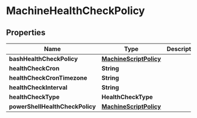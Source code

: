 

# MachineHealthCheckPolicy


## Properties

Name | Type | Description | Notes
------------ | ------------- | ------------- | -------------
**bashHealthCheckPolicy** | [**MachineScriptPolicy**](MachineScriptPolicy.md) |  |  [optional]
**healthCheckCron** | **String** |  |  [optional]
**healthCheckCronTimezone** | **String** |  |  [optional]
**healthCheckInterval** | **String** |  |  [optional]
**healthCheckType** | **HealthCheckType** |  |  [optional]
**powerShellHealthCheckPolicy** | [**MachineScriptPolicy**](MachineScriptPolicy.md) |  |  [optional]



